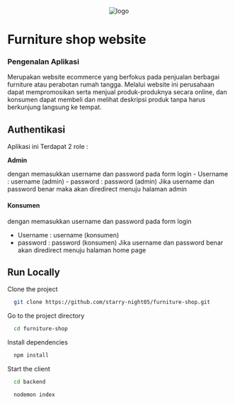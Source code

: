 <p align="center">
  <img align="center" src="https://www.stridenyc.com/hs-fs/hubfs/React-logo-1.png?width=559&name=React-logo-1.png" alt="logo" />
</p>

# Furniture shop website

<h3>Pengenalan Aplikasi</h3>
Merupakan website ecommerce yang berfokus pada penjualan berbagai furniture atau perabotan rumah tangga. Melalui website ini perusahaan dapat mempromosikan serta menjual produk-produknya secara online, dan konsumen dapat membeli dan melihat deskripsi produk tanpa harus berkunjung langsung ke tempat.

## Authentikasi
Aplikasi ini Terdapat 2 role :

<p style="font-weight: bold">Admin</p>
dengan memasukkan username dan password pada form login
- Username : username (admin)
- password : password (admin)
Jika username dan password benar maka akan diredirect menuju halaman admin

#### Konsumen
dengan memasukkan username dan password pada form login
- Username : username (konsumen)
- password : password (konsumen)
Jika username dan password benar akan diredirect menuju halaman home page



## Run Locally

Clone the project

```bash
  git clone https://github.com/starry-night05/furniture-shop.git
```

Go to the project directory

```bash
  cd furniture-shop
```

Install dependencies

```bash
  npm install
```

Start the client

```bash
  cd backend
```
```bash
  nodemon index
```

<!-- Start the server

```bash
  cd frontend
```
```bash
  npm start
``` -->

